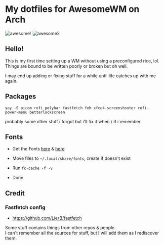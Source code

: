 # My dotfiles for AwesomeWM on Arch
![awesome1](https://fuji.s-ul.eu/SHExnB2g)
![awesome2](https://fuji.s-ul.eu/vLAyq6jb)

## Hello!
This is my first time setting up a WM without using a preconfigured rice, lol. \
Things are bound to be written poorly or broken but oh well. 

I may end up adding or fixing stuff for a while until life catches up with me again.

## Packages
``` yay -S picom rofi polybar fastfetch feh xfce4-screenshooter rofi-power-menu betterlockscreen ``` 

probably some other stuff i forgot but i'll fix it when / if i remember

## Fonts
- Get the Fonts [here](https://www.jetbrains.com/lp/mono/) & [here](https://github.com/ryanoasis/nerd-fonts/releases/download/v3.2.1/JetBrainsMono.zip) 
- Move files to ``` ~/.local/share/fonts ```, create if doesn't exist

- Run ```fc-cache -f -v ``` 

- Done

## Credit

### Fastfetch config
- https://github.com/LierB/fastfetch

Some stuff contains things from other repos & people. \
I can't remember all the sources for stuff, but I will add them as I rediscover them.

